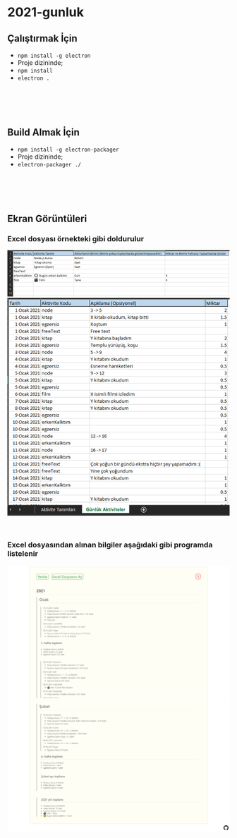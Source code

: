 # 2021-gunluk

## Çalıştırmak İçin

- `npm install -g electron`
- Proje dizininde;
- `npm install`
- `electron .`

# &nbsp;

## Build Almak İçin

- `npm install -g electron-packager`
- Proje dizininde;
- `electron-packager ./`

# &nbsp;

## Ekran Görüntüleri

### Excel dosyası örnekteki gibi doldurulur

<p>
  <img src="./screenshots/Screenshot_1.png" alt="" />
<img src="./screenshots/Screenshot_2.png" alt="" />
</p>

&nbsp;

### Excel dosyasından alınan bilgiler aşağıdaki gibi programda listelenir

<p>
<img src="./screenshots/Screenshot_3.png" alt="" />
<img src="./screenshots/Screenshot_4.png" alt="" />
</p>
